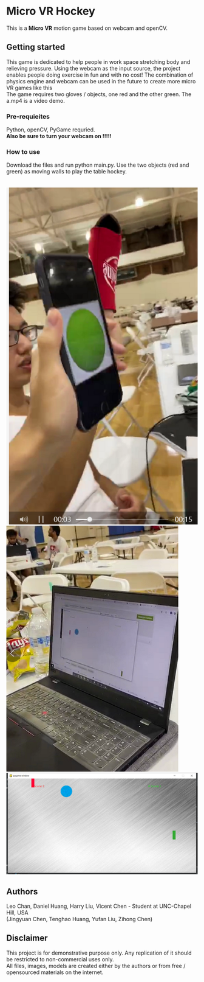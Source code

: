 # Micro VR Hockey
This is a <b>Micro VR</b> motion game based on webcam and openCV.


## Getting started
This game is dedicated to help people in work space stretching body and relieving pressure. Using the webcam as the input source, the project enables people doing exercise in fun and with no cost! The combination of physics engine and webcam can be used in the future to create more micro VR games like this
<br/>
The game requires two gloves / objects, one red and the other green. The a.mp4 is a video demo.


### Pre-requieites
Python, openCV, PyGame requried.
<br/>
<b>Also be sure to turn your webcam on !!!!!</b>


### How to use
Download the files and run python main.py. Use the two objects (red and green) as moving walls to play the table hockey.
<br/><br/><br/>
![IMAGE](d1.png)
![IMAGE](d2.png)
![IMAGE](d3.png)
 


## Authors
Leo Chan, Daniel Huang, Harry Liu, Vicent Chen - Student at UNC-Chapel Hill, USA
<br/>
(Jingyuan Chen, Tenghao Huang, Yufan Liu, Zihong Chen)


## Disclaimer
This project is for demonstrative purpose only. Any replication of it should be restricted to non-commercial uses only.  <br />
All files, images, models are created either by the authors or from free / opensourced materials on the internet.  <br />
